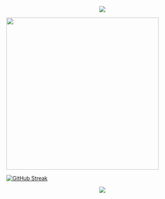 <p align="center">
<img src="https://capsule-render.vercel.app/api?type=waving&color=timeGradient&height=300&&section=header&text=HI!&fontSize=90&fontAlign=50&fontAlignY=30&desc=GENCO&descAlign=50&descSize=30&descAlignY=60&animation=twinkling" />
</p>
 

<img align="center" width="400" src="https://github-readme-stats.vercel.app/api?username={loveforever330}&theme=transparent&include_all_commits=true&show_icons=true&hide_border=true" />


<a href="https://git.io/streak-stats"><img src="https://streak-stats.demolab.com?user=loveforever330" alt="GitHub Streak" /></a>



<p align="center">
<img src="https://capsule-render.vercel.app/api?type=waving&color=timeGradient&height=300&&section=footer&text=THE END&fontSize=90&fontAlign=50&fontAlignY=70&desc=Done is Better Than Perfect!&descAlign=50&descSize=10&descAlignY=40&animation=twinkling" />
</p>